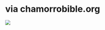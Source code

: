 <!--
id: 4235997
link: http://tumblr.atmos.org/post/4235997/via-chamorrobible-org
slug: via-chamorrobible-org
date: Mon Jun 25 2007 09:18:52 GMT-0700 (PDT)
publish: 2007-06-025
tags: 
title: via chamorrobible.org
-->


via chamorrobible.org
=====================

![](http://24.media.tumblr.com/4235997_500.jpg)

